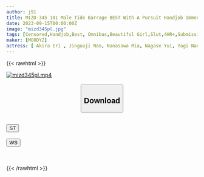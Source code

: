 ```yaml
---
author: j91
title: MIZD-345 101 Male Tide Barrage BEST With A Pursuit Handjob Immediately After Ejaculation Of Beautiful Girls With Grinning Faces
date: 2023-09-15T00:00:00Z
image: "mizd345pl.jpg"
tags: [Censored,Handjob,Best, Omnibus,Beautiful Girl,Slut,4HR+,Submissive Men,Male Squirting	 ]
maker: [MOODYZ]
actress: [ Akira Eri , Jinguuji Nao, Nanasawa Mia, Nagase Yui, Yagi Nana, Fujimori Riho,Ishihara Nozomi, Kotone Hana, Yuzuriha Karen, Ishikawa Mio  ]
---
```



{{< rawhtml >}}

<div class="video" data-videoid="R6M40zdGZGtLqj">
    <a href="javascript:;">
        <img src="https://my.j91.asia/posts/mizd345pl/mizd345pl.jpg" width="WIDTH" height="HEIGHT" alt="mizd345pl.mp4" loading="lazy">
    </a>
</div>

<script type="text/javascript" src="https://j91.asia/asset/on-demand-st.js"></script>

<br>
  <link rel="stylesheet" href="https://j91.asia/asset/bs5.css">
  
  <center>
  <button class="btn btn-primary" type="button" data-bs-toggle="collapse" data-bs-target=".multi-collapse" aria-expanded="false" aria-controls="multiCollapseExample1 multiCollapseExample2"><h2>Download</h2></button></center>
</p>
<div class="row">
  <div class="col">
    <div class="collapse multi-collapse" id="multiCollapseExample1">
      <div class="card card-body">
	      	      <br>
<div class="buttons">  
<a href="https://streamtape.to/v/R6M40zdGZGtLqj"><button class="btn-hover color-3"><i class="fa fa-download"></i> ST</button></a></div>
    </div>
  </div>
</div>
  <div class="col">
    <div class="collapse multi-collapse" id="multiCollapseExample2">
      <div class="card card-body">
	      <br>
<div class="buttons">
    <a href="https://wolfstream.tv/ye4ujjxu4zo3"><button class="btn-hover color-9"><i class="fa fa-download"></i> WS</button></a></div>
<br><br>
      </div>
    </div>
  </div>
</div>

{{< /rawhtml >}}
